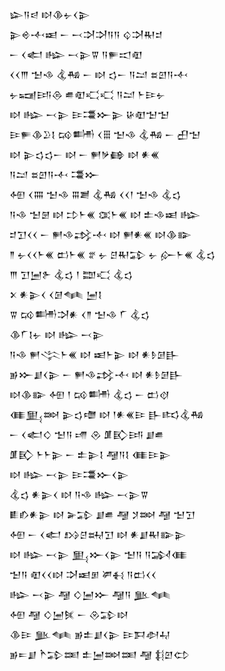 <div class='block'>
<div class='line'>𒇽𒀀𒁀 𒊭𒆠𒉡𒌋𒉌</div>
<div class='line'>𒉌𒄴𒋾𒀜 𒀸 𒁁𒋫𒋫𒀀𒀀 𒌒𒋫𒊑𒄑</div>
<div class='line'>𒀸 𒌋𒅗 𒈗 𒁁𒉌𒐊 𒀀𒊓𒀊𒊏</div>
<div class='line'>𒌋𒌋𒐈 𒈠𒈾 𒆬𒄀 𒀸 𒊭 𒌓𒀸 𒀀𒁺 𒊺𒇻𒀀𒋾</div>
<div class='line'>𒉡𒍢𒅀𒁲 𒌑𒊏𒄣𒄣 𒀀𒁺 𒈨𒄿𒉡</div>
<div class='line'>𒊭 𒈗 𒁁𒉌 𒄿𒃮𒁍𒉌 𒄩𒊏𒈠𒈠</div>
<div class='line'>𒄿𒊓𒆠𒊒𒋙 𒄘𒌦 𒌋𒑆 𒈠𒈾 𒆬𒄀 𒀸 𒌷𒈠</div>
<div class='line'>𒊭 𒉌𒌓𒌓𒀸 𒊭 𒀸 𒂍𒃻𒂵 𒊭 𒀭𒌍</div>
<div class='line'>𒀀𒁺 𒊺𒇻𒀀𒋾 𒃮𒁍</div>
<div class='line'>𒅇 𒌋𒐍 𒈠𒈾 𒐋𒋢 𒆬𒄀 𒌋𒌋𒁹 𒈠𒈾 𒆬𒌓</div>
<div class='line'>𒀀𒈾 𒈠𒇡 𒊭 𒄞𒈨𒌍 𒀬𒈨𒌍 𒊭 𒉺𒈾𒀜 𒈗</div>
<div class='line'>𒄑𒋛𒌋𒌋 𒀸 𒂍𒈾𒃶𒋾 𒊭 𒂍𒀭𒌍 𒊭𒆠𒅔</div>
<div class='line'>𒈫 𒉡𒌋𒌋𒈨𒌍 𒆗𒈨𒌍 𒐐 𒉡 𒆪𒊑𒁉 𒉡 𒅎𒈨𒌍 𒆬𒌓</div>
<div class='line'>𒐈 𒋛𒅁𒉿 𒆬𒌓 𒁹 𒊿𒄣 𒆬𒌓</div>
<div class='line'>𒉽 𒀭𒉌𒌋 𒌋𒌆𒈝 𒅁𒋙</div>
<div class='line'>𒐊 𒄘𒌦𒋫𒀭 𒌋𒈫 𒈠𒈾 𒇲 𒆬𒌓</div>
<div class='line'>𒆠𒇲𒋙𒉡 𒊭 𒈗 𒁁𒉌</div>
<div class='line'>𒀀𒈾 𒂍𒋞𒈨𒌍 𒊭 𒀜𒈨𒉌 𒊭 𒀭𒊩𒌆𒃲</div>
<div class='line'>𒂊𒁍𒋗𒌋𒉌 𒀸 𒂍𒈾𒃶𒋾 𒊭 𒀭𒊩𒌆𒃲</div>
<div class='line'>𒊭𒆠𒅔 𒅇 𒁹 𒄘𒌦 𒆬𒌓 𒀸 𒆗𒋼</div>
<div class='line'>𒈪𒅅𒇷 𒉌𒌓𒈩 𒊭 𒁹𒀭𒌍𒄿 𒃲𒌣𒆬𒄀</div>
<div class='line'>𒀸 𒌋𒅗𒄭 𒈠𒀀 𒋬 𒊮 𒂠𒃼𒅀 𒋗𒌑</div>
<div class='line'>𒂠𒃼 𒈨𒈨𒉌 𒀸 𒉺𒉌𒋙 𒆷𒀀𒋙 𒈪𒄿𒉌</div>
<div class='line'>𒊭 𒈗 𒁁𒉌 𒄿𒃮𒁍𒌋𒉌</div>
<div class='line'>𒆬𒌓 𒀭𒉌𒌋 𒊭 𒀀𒈾 𒈗 𒁁𒉌𒐊</div>
<div class='line'>𒀾𒁓𒀭𒉌 𒊭 𒅕𒁉 𒋗𒌑 𒆷 𒋡𒇷 𒆷 𒈠𒋛</div>
<div class='line'>𒅇 𒀸 𒌋𒅗 𒋳𒆪𒊻𒋛 𒊭 𒀭𒋗𒊑𒅔𒉌</div>
<div class='line'>𒊭 𒈗 𒁁𒉌 𒅅𒁍𒌋𒉌 𒈠𒀀 𒀀𒋆𒈪</div>
<div class='line'>𒈠𒀀 𒊏𒌋𒌋𒊭 𒋫𒀜𒁳 𒂄𒈬 𒀀𒆗𒌋𒌋</div>
<div class='line'>𒈗 𒁁𒉌 𒆷 𒄭𒅁𒁍 𒆷𒀀 𒆥𒈝</div>
<div class='line'>𒅇 𒆷 𒄭𒅁𒍮 𒀸 𒊮𒁉𒊭</div>
<div class='line'>𒆠𒄿 𒆥𒈝 𒂊𒉺𒋗𒌋𒉌 𒄿𒁕𒀠𒄷</div>
<div class='line'>𒂊𒋰𒋗 𒋻𒁉𒌅 𒉺𒅁𒇷𒌅 𒆷 𒈭𒇻𒌌</div>
</div>